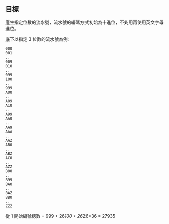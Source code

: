 ## 目標
產生指定位數的流水號，流水號的編碼方式初始為十進位，不夠用再使用英文字母進位。

底下以指定 3 位數的流水號為例:
```
000
001
..
009
010
..
099
100
..
999
A00
..
A09
A10
..
A99
AA0
..
AA9
AAA
..
AAZ
AB0
..
ABZ
AC0
..
AZZ
B00
..
B99
BA0
..
BAZ
BB0
..
ZZZ
```

從 1 開始編號總數 = 999 + 26*100 + 26*26*36 = 27935

